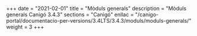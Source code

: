 +++
date        = "2021-02-01"
title       = "Mòduls generals"
description = "Mòduls generals Canigó 3.4.3"
sections    = "Canigó"
enllac		= "/canigo-portal/documentacio-per-versions/3.4LTS/3.4.3/moduls/moduls-generals/"
weight		= 3
+++
